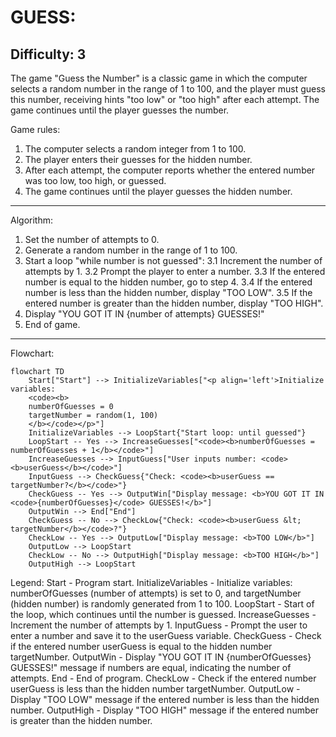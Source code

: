 GUESS:
=================
Difficulty: 3
-----------------
The game "Guess the Number" is a classic game in which the computer selects a random number in the range of 1 to 100, and the player must guess this number, receiving hints "too low" or "too high" after each attempt.
The game continues until the player guesses the number.

Game rules:
1. The computer selects a random integer from 1 to 100.
2. The player enters their guesses for the hidden number.
3. After each attempt, the computer reports whether the entered number was too low, too high, or guessed.
4. The game continues until the player guesses the hidden number.
-----------------
Algorithm:
1. Set the number of attempts to 0.
2. Generate a random number in the range of 1 to 100.
3. Start a loop "while number is not guessed":
    3.1 Increment the number of attempts by 1.
    3.2 Prompt the player to enter a number.
    3.3 If the entered number is equal to the hidden number, go to step 4.
    3.4 If the entered number is less than the hidden number, display "TOO LOW".
    3.5 If the entered number is greater than the hidden number, display "TOO HIGH".
4. Display "YOU GOT IT IN {number of attempts} GUESSES!"
5. End of game.
-----------------
Flowchart:
```mermaid
flowchart TD
    Start["Start"] --> InitializeVariables["<p align='left'>Initialize variables:
    <code><b>
    numberOfGuesses = 0
    targetNumber = random(1, 100)
    </b></code></p>"]
    InitializeVariables --> LoopStart{"Start loop: until guessed"}
    LoopStart -- Yes --> IncreaseGuesses["<code><b>numberOfGuesses = numberOfGuesses + 1</b></code>"]
    IncreaseGuesses --> InputGuess["User inputs number: <code><b>userGuess</b></code>"]
    InputGuess --> CheckGuess{"Check: <code><b>userGuess == targetNumber?</b></code>"}
    CheckGuess -- Yes --> OutputWin["Display message: <b>YOU GOT IT IN <code>{numberOfGuesses}</code> GUESSES!</b>"]
    OutputWin --> End["End"]
    CheckGuess -- No --> CheckLow{"Check: <code><b>userGuess &lt; targetNumber</b></code>?"}
    CheckLow -- Yes --> OutputLow["Display message: <b>TOO LOW</b>"]
    OutputLow --> LoopStart
    CheckLow -- No --> OutputHigh["Display message: <b>TOO HIGH</b>"]
    OutputHigh --> LoopStart

```

Legend:
    Start - Program start.
    InitializeVariables - Initialize variables: numberOfGuesses (number of attempts) is set to 0, and targetNumber (hidden number) is randomly generated from 1 to 100.
    LoopStart - Start of the loop, which continues until the number is guessed.
    IncreaseGuesses - Increment the number of attempts by 1.
    InputGuess - Prompt the user to enter a number and save it to the userGuess variable.
    CheckGuess - Check if the entered number userGuess is equal to the hidden number targetNumber.
    OutputWin - Display "YOU GOT IT IN {numberOfGuesses} GUESSES!" message if numbers are equal, indicating the number of attempts.
    End - End of program.
    CheckLow - Check if the entered number userGuess is less than the hidden number targetNumber.
    OutputLow - Display "TOO LOW" message if the entered number is less than the hidden number.
    OutputHigh - Display "TOO HIGH" message if the entered number is greater than the hidden number.
